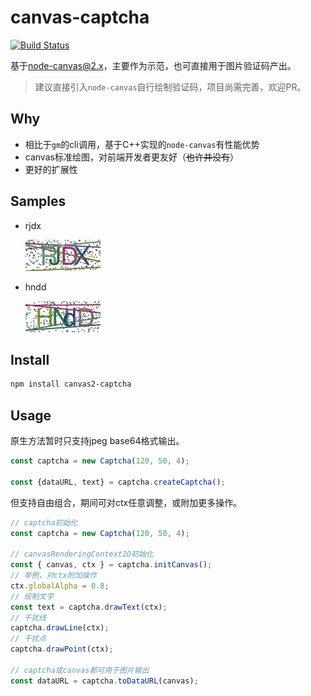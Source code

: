 # canvas-captcha
[![Build Status](https://travis-ci.org/Claude-Ray/canvas-captcha.svg?branch=master)](https://travis-ci.org/Claude-Ray/canvas-captcha)

基于[node-canvas@2.x](https://github.com/Automattic/node-canvas)，主要作为示范，也可直接用于图片验证码产出。

> 建议直接引入`node-canvas`自行绘制验证码，项目尚需完善，欢迎PR。

## Why
- 相比于`gm`的cli调用，基于C++实现的`node-canvas`有性能优势
- canvas标准绘图，对前端开发者更友好（~~也许并没有~~）
- 更好的扩展性

## Samples

- rjdx

  ![RJDX](docs/rjdx.jpg)

- hndd

  ![HNdD](docs/hndd.jpg)

## Install
```sh
npm install canvas2-captcha
```

## Usage
原生方法暂时只支持jpeg base64格式输出。

```js
const captcha = new Captcha(120, 50, 4);

const {dataURL, text} = captcha.createCaptcha();
```

但支持自由组合，期间可对ctx任意调整，或附加更多操作。
```js
// captcha初始化
const captcha = new Captcha(120, 50, 4);

// canvasRenderingContext2D初始化
const { canvas, ctx } = captcha.initCanvas();
// 举例，对ctx附加操作
ctx.globalAlpha = 0.8;
// 绘制文字
const text = captcha.drawText(ctx);
// 干扰线
captcha.drawLine(ctx);
// 干扰点
captcha.drawPoint(ctx);

// captcha或canvas都可用于图片输出
const dataURL = captcha.toDataURL(canvas);
```
